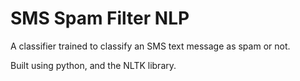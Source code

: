 # SMS Spam Filter NLP
A classifier trained to classify an SMS text message as spam or not.

Built using python, and the NLTK library.
